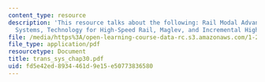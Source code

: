 ```yaml
---
content_type: resource
description: 'This resource talks about the following: Rail Modal Advantages and Disadvantages,  International
  Systems, Technology for High-Speed Rail, Maglev, and Incremental High-Speed Rail.'
file: /media/https%3A/open-learning-course-data-rc.s3.amazonaws.com/1-221j-transportation-systems-fall-2004/fd5e42ed8934461d9e15e50773836580_trans_sys_chap30.pdf
file_type: application/pdf
resourcetype: Document
title: trans_sys_chap30.pdf
uid: fd5e42ed-8934-461d-9e15-e50773836580
---
```

